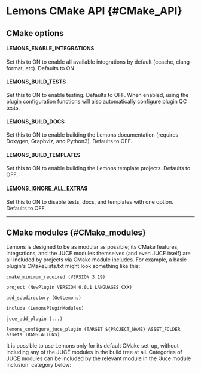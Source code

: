 # Lemons CMake API		{#CMake_API}


## CMake options

#### LEMONS_ENABLE_INTEGRATIONS
Set this to ON to enable all available integrations by default (ccache, clang-format, etc). Defaults to ON.

#### LEMONS_BUILD_TESTS
Set this to ON to enable testing. Defaults to OFF. When enabled, using the plugin configuration functions will also automatically configure plugin QC tests.

#### LEMONS_BUILD_DOCS
Set this to ON to enable building the Lemons documentation (requires Doxygen, Graphviz, and Python3). Defaults to OFF.

#### LEMONS_BUILD_TEMPLATES
Set this to ON to enable building the Lemons template projects. Defaults to OFF.

#### LEMONS_IGNORE_ALL_EXTRAS
Set this to ON to disable tests, docs, and templates with one option. Defaults to OFF.

---

## CMake modules	{#CMake_modules}

Lemons is designed to be as modular as possible; its CMake features, integrations, and the JUCE modules themselves (and even JUCE itself) are all included by projects via CMake module includes. For example, a basic plugin's CMakeLists.txt might look something like this:
```
cmake_minimum_required (VERSION 3.19) 

project (NewPlugin VERSION 0.0.1 LANGUAGES CXX)

add_subdirectory (GetLemons)

include (LemonsPluginModules)

juce_add_plugin (...)

lemons_configure_juce_plugin (TARGET ${PROJECT_NAME} ASSET_FOLDER assets TRANSLATIONS)
```
It is possible to use Lemons only for its default CMake set-up, without including any of the JUCE modules in the build tree at all. Categories of JUCE modules can be included by the relevant module in the 'Juce module inclusion' category below:
